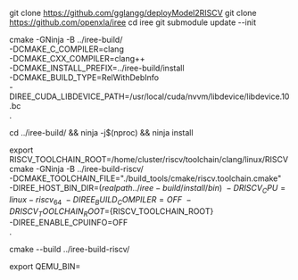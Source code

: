 git clone https://github.com/gglangg/deployModel2RISCV
git clone https://github.com/openxla/iree
cd iree
git submodule update --init

cmake -GNinja -B ../iree-build/ \
  -DCMAKE_C_COMPILER=clang \
  -DCMAKE_CXX_COMPILER=clang++ \
  -DCMAKE_INSTALL_PREFIX=../iree-build/install \
  -DCMAKE_BUILD_TYPE=RelWithDebInfo \
  -DIREE_CUDA_LIBDEVICE_PATH=/usr/local/cuda/nvvm/libdevice/libdevice.10.bc \
  .
  
cd ../iree-build/ && ninja -j$(nproc) && ninja install

<!-- cmake --build ../iree-build/ --target install -->

export RISCV_TOOLCHAIN_ROOT=/home/cluster/riscv/toolchain/clang/linux/RISCV
cmake -GNinja -B ../iree-build-riscv/ \
  -DCMAKE_TOOLCHAIN_FILE="./build_tools/cmake/riscv.toolchain.cmake" \
  -DIREE_HOST_BIN_DIR=$(realpath ../iree-build/install/bin) \
  -DRISCV_CPU=linux-riscv_64 \
  -DIREE_BUILD_COMPILER=OFF \
  -DRISCV_TOOLCHAIN_ROOT=${RISCV_TOOLCHAIN_ROOT} \
  -DIREE_ENABLE_CPUINFO=OFF \
  .

cmake --build ../iree-build-riscv/

export QEMU_BIN=<path to qemu-riscv64 binary>
<!-- /usr/local/cuda/nvvm/libdevice/libdevice.10.bc -->
<!-- https://developer.nvidia.com/cuda-toolkit-archive -->